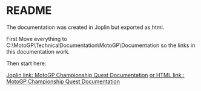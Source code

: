 # README
The documentation was created in Joplin but exported as html.

First Move everything to C:\MotoGP\TechnicalDocumentation\MotoGP\Documentation so the links in this documentation work.

Then start here: 

[Joplin link: MotoGP Championship Quest Documentation](:/5d038ac3f07e4e92958c7110f3bd7e04)
[or HTML link  : MotoGP Championship Quest Documentation](file:///C:/MotoGP/TechnicalDocumentation/MotoGP/Documentation/MotoGPChampionshipQuestDocumentation.html)